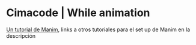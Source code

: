 # Cimacode | While animation

[Un tutorial de Manim](https://www.youtube.com/watch?v=KHGoFDB-raE), links a otros tutoriales para el set up de Manim en la descripción

